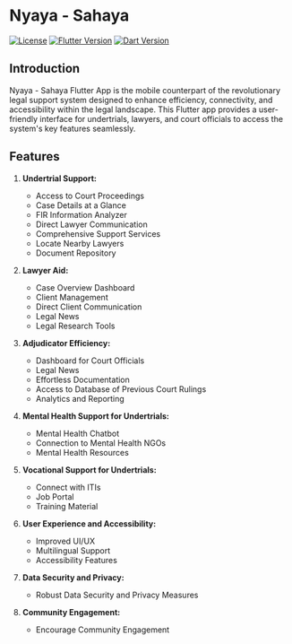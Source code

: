 # Nyaya - Sahaya

[![License](https://img.shields.io/badge/license-MIT-blue.svg)](https://opensource.org/licenses/MIT)
[![Flutter Version](https://img.shields.io/badge/flutter-%5E3.13.5-red.svg)](https://flutter.dev)
[![Dart Version](https://img.shields.io/badge/Dart-%5E3.1.2-green.svg)](https://dart.dev)


## Introduction

Nyaya - Sahaya Flutter App is the mobile counterpart of the revolutionary legal support system designed to enhance efficiency, connectivity, and accessibility within the legal landscape. This Flutter app provides a user-friendly interface for undertrials, lawyers, and court officials to access the system's key features seamlessly.

## Features

1. **Undertrial Support:**
   - Access to Court Proceedings
   - Case Details at a Glance
   - FIR Information Analyzer
   - Direct Lawyer Communication
   - Comprehensive Support Services
   - Locate Nearby Lawyers
   - Document Repository

2. **Lawyer Aid:**
   - Case Overview Dashboard
   - Client Management
   - Direct Client Communication
   - Legal News
   - Legal Research Tools

3. **Adjudicator Efficiency:**
   - Dashboard for Court Officials
   - Legal News
   - Effortless Documentation
   - Access to Database of Previous Court Rulings
   - Analytics and Reporting

4. **Mental Health Support for Undertrials:**
   - Mental Health Chatbot
   - Connection to Mental Health NGOs
   - Mental Health Resources

5. **Vocational Support for Undertrials:**
   - Connect with ITIs
   - Job Portal
   - Training Material

6. **User Experience and Accessibility:**
   - Improved UI/UX
   - Multilingual Support
   - Accessibility Features

7. **Data Security and Privacy:**
   - Robust Data Security and Privacy Measures

8. **Community Engagement:**
   - Encourage Community Engagement



